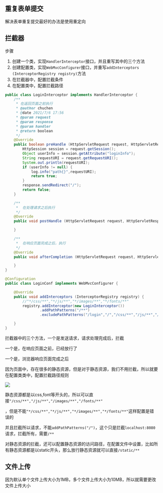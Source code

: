 ## 重复表单提交

解决表单重复提交最好的办法是使用重定向



## 拦截器

步骤

1. 创建一个类，实现`HandlerInterceptor`接口，并且重写其中的三个方法
2. 创建配置类，实现`WebMvcConfigurer`接口，并重写`addInterceptors (InterceptorRegistry registry)`方法
3. 在拦截器中，配置拦截条件
4. 在配置类中，配置拦截路径



```java
public class LoginInterceptor implements HandlerInterceptor {
    /**
     * 在返回页面之前执行
     * @author chuchen
     * @date 2021/7/6 17:56
     * @param request
     * @param response
     * @param handler
     * @return boolean
     */
    @Override
    public boolean preHandle (HttpServletRequest request, HttpServletResponse response, Object handler) throws Exception {
        HttpSession session = request.getSession();
        Object userInfo = session.getAttribute("loginInfo");
        String requestURI = request.getRequestURI();
        System.out.println(requestURI);
        if (userInfo != null) {
            log.info("path{}",requestURI);
            return true;
        }
        response.sendRedirect("/");
        return false;
    }

    /**
     *  在处理请求之后执行
     */
    @Override
    public void postHandle (HttpServletRequest request, HttpServletResponse response, Object handler, ModelAndView modelAndView) throws Exception {

    }

    /**
     *  在响应页面完成之后，执行
     */
    @Override
    public void afterCompletion (HttpServletRequest request, HttpServletResponse response, Object handler, Exception ex) throws Exception {

    }
}
```

```java
@Configuration
public class LoginConf implements WebMvcConfigurer {

    @Override
    public void addInterceptors (InterceptorRegistry registry) {
        //"*/css/**","*/js/**","*/images/**","*/fonts/**"
        registry.addInterceptor(new LoginInterceptor())
                .addPathPatterns("/**")
                .excludePathPatterns("/login","/","/css/**","/js/**","/images/**","/fonts/**");

    }
}
```



拦截器中的三个方法，一个是发送请求，请求处理完成后，拦截

一个是，在响应页面之前，已经放行了

一个是，浏览器响应页面完成之后



因为页面中，存在很多的静态资源，但是对于静态资源，我们不用拦截，所以就要在配置类类中，配置拦截路径规则

![](https://picture.xcye.xyz/image-20210706184413638.png?x-oss-process=style/pictureProcess1)

静态资源都是以css,font等开头的，所以可以直接`"/css/**","/js/**","/images/**","/fonts/**"`

，但是不能`"*/css/**","*/js/**","*/images/**","*/fonts/**"`这样配置是错误的

并且拦截所以请求，不能`addPathPatterns("/")`，这个只是拦截`localhost:8080`请求，拦截所有，需要`/**`



对静态资源的拦截，还可以配置静态资源的访问路径，在配置文件中设置，比如所有静态资源都是以static开头，那么放行静态资源就可以直接`/static/**`





## 文件上传

因为默认单个文件上传大小为1MB，多个文件上传大小为10MB，所以就需要更改文件上传大小



